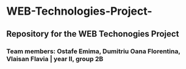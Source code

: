 # WEB-Technologies-Project-

## Repository for the WEB Techonogies Project
### Team members: Ostafe Emima, Dumitriu Oana Florentina, Vlaisan Flavia | year II, group 2B
